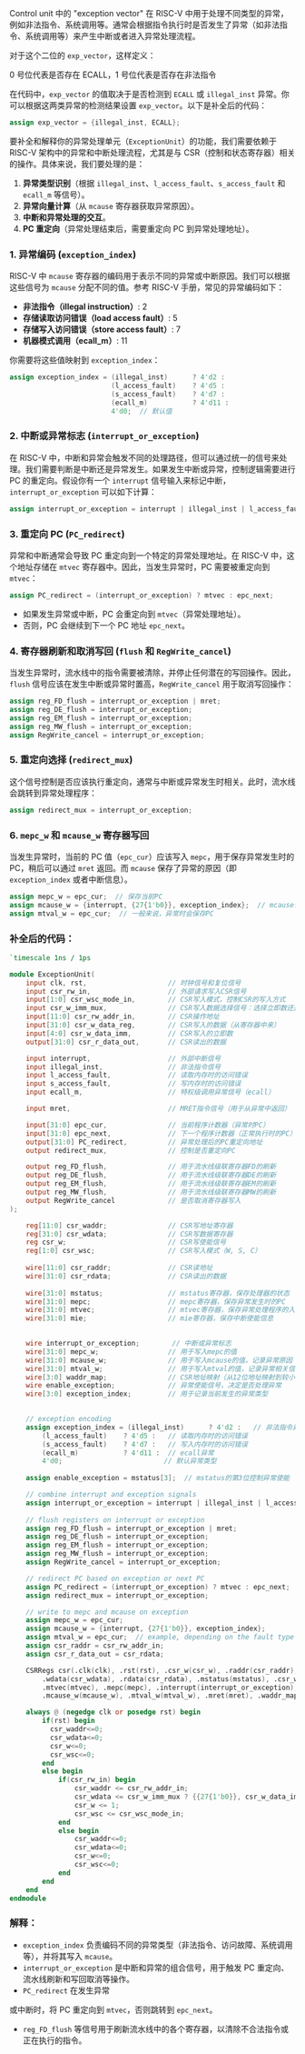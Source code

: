 Control unit 中的 "exception vector" 在 RISC-V 中用于处理不同类型的异常，例如非法指令、系统调用等。通常会根据指令执行时是否发生了异常（如非法指令、系统调用等）来产生中断或者进入异常处理流程。

对于这个二位的 `exp_vector`，这样定义：

0 号位代表是否存在 ECALL，1 号位代表是否存在非法指令

在代码中，`exp_vector` 的值取决于是否检测到 `ECALL` 或 `illegal_inst` 异常。你可以根据这两类异常的检测结果设置 `exp_vector`。以下是补全后的代码：

```verilog
assign exp_vector = {illegal_inst, ECALL};
```


要补全和解释你的异常处理单元（`ExceptionUnit`）的功能，我们需要依赖于 RISC-V 架构中的异常和中断处理流程，尤其是与 CSR（控制和状态寄存器）相关的操作。具体来说，我们要处理的是：

1. **异常类型识别**（根据 `illegal_inst`、`l_access_fault`、`s_access_fault` 和 `ecall_m` 等信号）。
2. **异常向量计算**（从 `mcause` 寄存器获取异常原因）。
3. **中断和异常处理的交互**。
4. **PC 重定向**（异常处理结束后，需要重定向 PC 到异常处理地址）。

### 1. **异常编码 (`exception_index`)**
RISC-V 中 `mcause` 寄存器的编码用于表示不同的异常或中断原因。我们可以根据这些信号为 `mcause` 分配不同的值。参考 RISC-V 手册，常见的异常编码如下：

- **非法指令（illegal instruction）**: 2
- **存储读取访问错误（load access fault）**: 5
- **存储写入访问错误（store access fault）**: 7
- **机器模式调用（ecall_m）**: 11

你需要将这些值映射到 `exception_index`：

```verilog
assign exception_index = (illegal_inst)      ? 4'd2 :
                         (l_access_fault)    ? 4'd5 :
                         (s_access_fault)    ? 4'd7 :
                         (ecall_m)           ? 4'd11 :
                         4'd0;  // 默认值
```

### 2. **中断或异常标志 (`interrupt_or_exception`)**
在 RISC-V 中，中断和异常会触发不同的处理路径，但可以通过统一的信号来处理。我们需要判断是中断还是异常发生。如果发生中断或异常，控制逻辑需要进行 PC 的重定向。假设你有一个 `interrupt` 信号输入来标记中断，`interrupt_or_exception` 可以如下计算：

```verilog
assign interrupt_or_exception = interrupt | illegal_inst | l_access_fault | s_access_fault | ecall_m;
```

### 3. **重定向 PC (`PC_redirect`)**
异常和中断通常会导致 PC 重定向到一个特定的异常处理地址。在 RISC-V 中，这个地址存储在 `mtvec` 寄存器中。因此，当发生异常时，PC 需要被重定向到 `mtvec`：

```verilog
assign PC_redirect = (interrupt_or_exception) ? mtvec : epc_next;
```

- 如果发生异常或中断，PC 会重定向到 `mtvec`（异常处理地址）。
- 否则，PC 会继续到下一个 PC 地址 `epc_next`。

### 4. **寄存器刷新和取消写回 (`flush` 和 `RegWrite_cancel`)**
当发生异常时，流水线中的指令需要被清除，并停止任何潜在的写回操作。因此，`flush` 信号应该在发生中断或异常时置高，`RegWrite_cancel` 用于取消写回操作：

```verilog
assign reg_FD_flush = interrupt_or_exception | mret;
assign reg_DE_flush = interrupt_or_exception;
assign reg_EM_flush = interrupt_or_exception;
assign reg_MW_flush = interrupt_or_exception;
assign RegWrite_cancel = interrupt_or_exception;
```

### 5. **重定向选择 (`redirect_mux`)**
这个信号控制是否应该执行重定向，通常与中断或异常发生时相关。此时，流水线会跳转到异常处理程序：

```verilog
assign redirect_mux = interrupt_or_exception;
```

### 6. **`mepc_w` 和 `mcause_w` 寄存器写回**
当发生异常时，当前的 PC 值（`epc_cur`）应该写入 `mepc`，用于保存异常发生时的 PC，稍后可以通过 `mret` 返回。而 `mcause` 保存了异常的原因（即 `exception_index` 或者中断信息）。

```verilog
assign mepc_w = epc_cur;  // 保存当前PC
assign mcause_w = {interrupt, {27{1'b0}}, exception_index};  // mcause包含中断标志和异常原因
assign mtval_w = epc_cur;  // 一般来说，异常时会保存PC
```

### 补全后的代码：
```verilog
`timescale 1ns / 1ps

module ExceptionUnit(
    input clk, rst,                    // 时钟信号和复位信号
    input csr_rw_in,                   // 外部请求写入CSR信号
    input[1:0] csr_wsc_mode_in,        // CSR写入模式，控制CSR的写入方式
    input csr_w_imm_mux,               // CSR写入数据选择信号：选择立即数还是寄存器数据
    input[11:0] csr_rw_addr_in,        // CSR操作地址
    input[31:0] csr_w_data_reg,        // CSR写入的数据（从寄存器中来）
    input[4:0] csr_w_data_imm,         // CSR写入的立即数
    output[31:0] csr_r_data_out,       // CSR读出的数据

    input interrupt,                   // 外部中断信号
    input illegal_inst,                // 非法指令信号
    input l_access_fault,              // 读取内存时的访问错误
    input s_access_fault,              // 写内存时的访问错误
    input ecall_m,                     // 特权级调用异常信号（ecall）

    input mret,                        // MRET指令信号（用于从异常中返回）

    input[31:0] epc_cur,               // 当前程序计数器（异常时PC）
    input[31:0] epc_next,              // 下一个程序计数器（正常执行时的PC）
    output[31:0] PC_redirect,          // 异常处理后的PC重定向地址
    output redirect_mux,               // 控制是否重定向PC

    output reg_FD_flush,               // 用于流水线级联寄存器FD的刷新
    output reg_DE_flush,               // 用于流水线级联寄存器DE的刷新
    output reg_EM_flush,               // 用于流水线级联寄存器EM的刷新
    output reg_MW_flush,               // 用于流水线级联寄存器MW的刷新
    output RegWrite_cancel             // 是否取消寄存器写入
);

    reg[11:0] csr_waddr;               // CSR写地址寄存器
    reg[31:0] csr_wdata;               // CSR写数据寄存器
    reg csr_w;                         // CSR写使能信号
    reg[1:0] csr_wsc;                  // CSR写入模式（W, S, C）
    
    wire[11:0] csr_raddr;              // CSR读地址
    wire[31:0] csr_rdata;              // CSR读出的数据
    
    wire[31:0] mstatus;                // mstatus寄存器，保存处理器的状态
    wire[31:0] mepc;                   // mepc寄存器，保存异常发生时的PC
    wire[31:0] mtvec;                  // mtvec寄存器，保存异常处理程序的入口地址
    wire[31:0] mie;                    // mie寄存器，保存中断使能信息
    

    wire interrupt_or_exception;        // 中断或异常标志
    wire[31:0] mepc_w;                 // 用于写入mepc的值
    wire[31:0] mcause_w;               // 用于写入mcause的值，记录异常原因
    wire[31:0] mtval_w;                // 用于写入mtval的值，记录异常相关信息
    wire[3:0] waddr_map;               // CSR地址映射（从12位地址映射到较小的寄存器地址）
    wire enable_exception;             // 异常使能信号，决定是否处理异常
    wire[3:0] exception_index;         // 用于记录当前发生的异常类型
    

    // exception encoding
	assign exception_index = (illegal_inst)      ? 4'd2 :   // 非法指令异常
	    (l_access_fault)    ? 4'd5 :   // 读取内存时的访问错误
	    (s_access_fault)    ? 4'd7 :   // 写入内存时的访问错误
	    (ecall_m)           ? 4'd11 :  // ecall异常
	    4'd0;                         // 默认异常类型
    
    assign enable_exception = mstatus[3];  // mstatus的第3位控制异常使能

    // combine interrupt and exception signals
    assign interrupt_or_exception = interrupt | illegal_inst | l_access_fault | s_access_fault | ecall_m;
    
    // flush registers on interrupt or exception
    assign reg_FD_flush = interrupt_or_exception | mret;
    assign reg_DE_flush = interrupt_or_exception;
    assign reg_EM_flush = interrupt_or_exception;
    assign reg_MW_flush = interrupt_or_exception;
    assign RegWrite_cancel = interrupt_or_exception;

    // redirect PC based on exception or next PC
    assign PC_redirect = (interrupt_or_exception) ? mtvec : epc_next;
    assign redirect_mux = interrupt_or_exception;

    // write to mepc and mcause on exception
    assign mepc_w = epc_cur;
    assign mcause_w = {interrupt, {27{1'b0}}, exception_index};
    assign mtval_w = epc_cur;  // example, depending on the fault type
    assign csr_raddr = csr_rw_addr_in;
    assign csr_r_data_out = csr_rdata;

    CSRRegs csr(.clk(clk), .rst(rst), .csr_w(csr_w), .raddr(csr_raddr), .waddr(csr_waddr),
        .wdata(csr_wdata), .rdata(csr_rdata), .mstatus(mstatus), .csr_wsc_mode(csr_wsc),
        .mtvec(mtvec), .mepc(mepc), .interrupt(interrupt_or_exception), .mepc_w(mepc_w),
        .mcause_w(mcause_w), .mtval_w(mtval_w), .mret(mret), .waddr_map(waddr_map), .mie(mie));

    always @ (negedge clk or posedge rst) begin
        if(rst) begin
          csr_waddr<=0;
          csr_wdata<=0;
          csr_w<=0;
          csr_wsc<=0;
        end
        else begin
            if(csr_rw_in) begin
                csr_waddr <= csr_rw_addr_in;
                csr_wdata <= csr_w_imm_mux ? {{27{1'b0}}, csr_w_data_imm} : csr_w_data_reg;
                csr_w <= 1;
                csr_wsc <= csr_wsc_mode_in;
            end 
            else begin
                csr_waddr<=0;
                csr_wdata<=0;
                csr_w<=0;
                csr_wsc<=0;
            end            
        end
    end
endmodule
```

### 解释：
- `exception_index` 负责编码不同的异常类型（非法指令、访问故障、系统调用等），并将其写入 `mcause`。
- `interrupt_or_exception` 是中断和异常的组合信号，用于触发 PC 重定向、流水线刷新和写回取消等操作。
- `PC_redirect` 在发生异常

或中断时，将 PC 重定向到 `mtvec`，否则跳转到 `epc_next`。
- `reg_FD_flush` 等信号用于刷新流水线中的各个寄存器，以清除不合法指令或正在执行的指令。